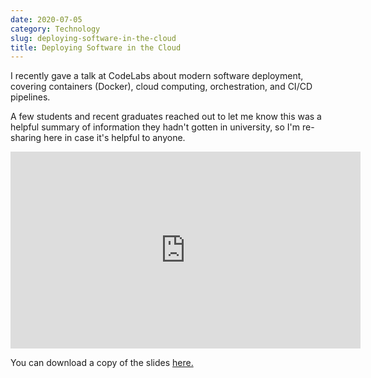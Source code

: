 ```yaml
---
date: 2020-07-05
category: Technology
slug: deploying-software-in-the-cloud
title: Deploying Software in the Cloud
---
```


I recently gave a talk at CodeLabs about modern software deployment, covering containers (Docker),
cloud computing, orchestration, and CI/CD pipelines.

A few students and recent graduates reached out to let me know this was a helpful summary
of information they hadn't gotten in university, so I'm re-sharing here in case it's helpful to
anyone.

<iframe width="560" height="315" src="https://www.youtube.com/embed/cy-DrN4r3ME" frameborder="0" allow="accelerometer; autoplay; encrypted-media; gyroscope; picture-in-picture" allowfullscreen></iframe>

You can download a copy of the slides <a href="https://xanadu.ws/presentations/2020-07-30-deploying-software.pdf">here.</a>
